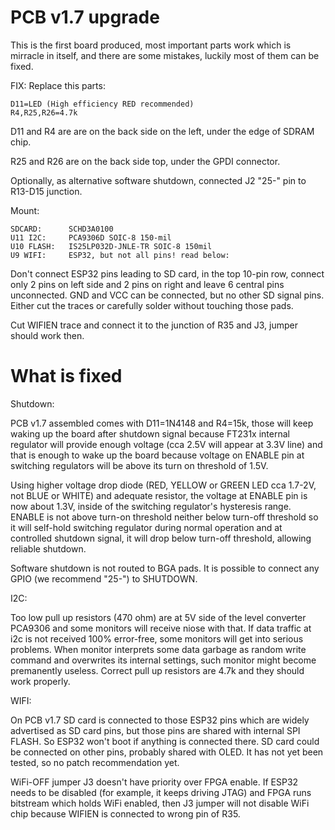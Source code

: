 # PCB v1.7 upgrade

This is the first board produced, most important
parts work which is mirracle in itself, and there
are some mistakes, luckily most of them can be fixed.

FIX: Replace this parts:

    D11=LED (High efficiency RED recommended)
    R4,R25,R26=4.7k

D11 and R4 are are on the back side on the left,
under the edge of SDRAM chip.

R25 and R26 are on the back side top,
under the GPDI connector.

Optionally, as alternative software shutdown, 
connected J2 "25-" pin to R13-D15 junction.

Mount:

    SDCARD:      SCHD3A0100
    U11 I2C:     PCA9306D SOIC-8 150-mil
    U10 FLASH:   IS25LP032D-JNLE-TR SOIC-8 150mil
    U9 WIFI:     ESP32, but not all pins! read below:

Don't connect ESP32 pins leading to SD card,
in the top 10-pin row, connect only 2 pins on left side and 2 pins on right
and leave 6 central pins unconnected. GND and VCC
can be connected, but no other SD signal pins.
Either cut the traces or carefully solder without 
touching those pads.

Cut WIFIEN trace and connect it to the junction of
R35 and J3, jumper should work then.

# What is fixed

Shutdown:

PCB v1.7 assembled comes with D11=1N4148 and R4=15k, those will
keep waking up the board after shutdown signal because FT231x internal
regulator will provide enough voltage (cca 2.5V will appear at 3.3V line)
and that is enough to wake up the board because voltage
on ENABLE pin at switching regulators will be above its turn on
threshold of 1.5V.

Using higher voltage drop diode (RED, YELLOW or GREEN LED cca 1.7-2V, not
BLUE or WHITE) and adequate resistor, the voltage at ENABLE pin is now about
1.3V, inside of the switching regulator's hysteresis range. ENABLE is
not above turn-on threshold neither below turn-off threshold so it will
self-hold switching regulator during normal operation and at controlled
shutdown signal, it will drop below turn-off threshold, allowing reliable
shutdown.

Software shutdown is not routed to BGA pads. It is possible to connect
any GPIO (we recommend "25-") to SHUTDOWN.

I2C:

Too low pull up resistors (470 ohm) are at 5V side of the level converter PCA9306
and some monitors will receive niose with that. If data traffic at i2c is
not received 100% error-free, some monitors will get into serious problems.
When monitor interprets some data garbage as random write command and
overwrites its internal settings, such monitor might become premanently
useless. Correct pull up resistors are 4.7k and they should work properly.

WIFI:

On PCB v1.7 SD card is connected to those ESP32 pins which are widely advertised
as SD card pins, but those pins are shared with internal SPI FLASH.
So ESP32 won't boot if anything is connected there.
SD card could be connected on other pins, probably shared with OLED.
It has not yet been tested, so no patch recommendation yet.

WiFi-OFF jumper J3 doesn't have priority over FPGA enable.
If ESP32 needs to be disabled (for example, it keeps driving JTAG)
and FPGA runs bitstream which holds WiFi enabled, then J3 jumper will not
disable WiFi chip because WIFIEN is connected to wrong pin of R35.
